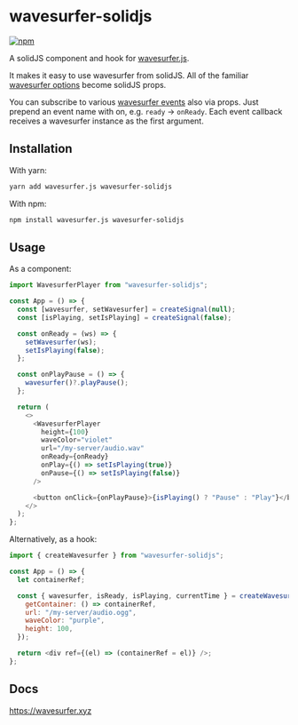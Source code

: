 # wavesurfer-solidjs

[![npm](https://img.shields.io/npm/v/wavesurfer-solidjs)](https://www.npmjs.com/package/wavesurfer-solidjs)

A solidJS component and hook for [wavesurfer.js](http://github.com/katspaugh/wavesurfer.js).

It makes it easy to use wavesurfer from solidJS. All of the familiar [wavesurfer options](https://wavesurfer.xyz/docs/types/wavesurfer.WaveSurferOptions) become solidJS props.

You can subscribe to various [wavesurfer events](https://wavesurfer.xyz/docs/types/wavesurfer.WaveSurferEvents) also via props. Just prepend an event name with on, e.g. `ready` -> `onReady`. Each event callback receives a wavesurfer instance as the first argument.

## Installation

With yarn:

```bash
yarn add wavesurfer.js wavesurfer-solidjs
```

With npm:

```bash
npm install wavesurfer.js wavesurfer-solidjs
```

## Usage

As a component:

```js
import WavesurferPlayer from "wavesurfer-solidjs";

const App = () => {
  const [wavesurfer, setWavesurfer] = createSignal(null);
  const [isPlaying, setIsPlaying] = createSignal(false);

  const onReady = (ws) => {
    setWavesurfer(ws);
    setIsPlaying(false);
  };

  const onPlayPause = () => {
    wavesurfer()?.playPause();
  };

  return (
    <>
      <WavesurferPlayer
        height={100}
        waveColor="violet"
        url="/my-server/audio.wav"
        onReady={onReady}
        onPlay={() => setIsPlaying(true)}
        onPause={() => setIsPlaying(false)}
      />

      <button onClick={onPlayPause}>{isPlaying() ? "Pause" : "Play"}</button>
    </>
  );
};
```

Alternatively, as a hook:

```js
import { createWavesurfer } from "wavesurfer-solidjs";

const App = () => {
  let containerRef;

  const { wavesurfer, isReady, isPlaying, currentTime } = createWavesurfer({
    getContainer: () => containerRef,
    url: "/my-server/audio.ogg",
    waveColor: "purple",
    height: 100,
  });

  return <div ref={(el) => (containerRef = el)} />;
};
```

## Docs

https://wavesurfer.xyz
